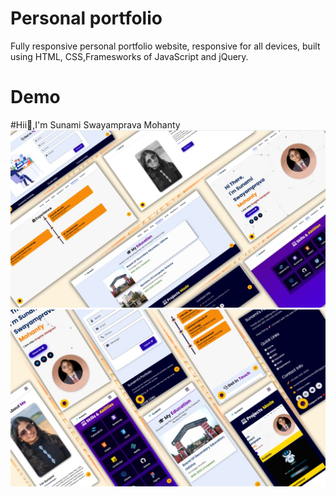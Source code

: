 # Personal portfolio
Fully responsive personal portfolio website, responsive for all devices, built using HTML, CSS,Framesworks of JavaScript and jQuery.
# Demo
#Hii👋,I'm Sunami Swayamprava Mohanty
![image alt](https://github.com/S28S12Mohanty/personal-portfolio-site/blob/b900afb818a1d96a54f7cc52fe4587af001d85f9/git%20image1.jpg)
![image alt](https://github.com/S28S12Mohanty/personal-portfolio-site/blob/7ac6645647953cf77649a9cd8d7c22d7df564ee7/git%20image2.jpg)
